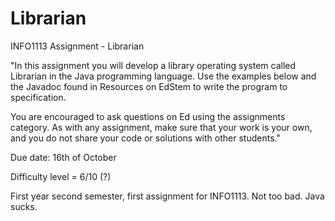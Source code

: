 # Librarian
INFO1113 Assignment - Librarian

"In this assignment you will develop a library operating system called Librarian in the Java programming
language. Use the examples below and the Javadoc found in Resources on EdStem to write the program to
specification.

You are encouraged to ask questions on Ed using the assignments category. As with any assignment, make
sure that your work is your own, and you do not share your code or solutions with other students."

Due date: 16th of October

Difficulty level = 6/10 (?)

First year second semester, first assignment for INFO1113. Not too bad. Java sucks. 
